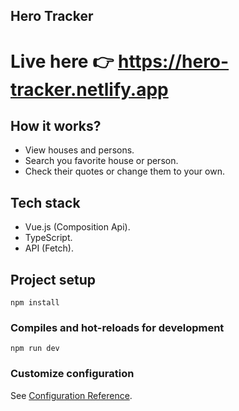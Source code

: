 ## Hero Tracker
# Live here 👉 https://hero-tracker.netlify.app

## How it works?
 - View houses and persons.
 - Search you favorite house or person.
 - Check their quotes or change them to your own.

## Tech stack
  - Vue.js (Composition Api).
  - TypeScript.
  - API (Fetch).


## Project setup
```
npm install
```

### Compiles and hot-reloads for development
```
npm run dev
```

### Customize configuration
See [Configuration Reference](https://vitejs.dev/guide/).

